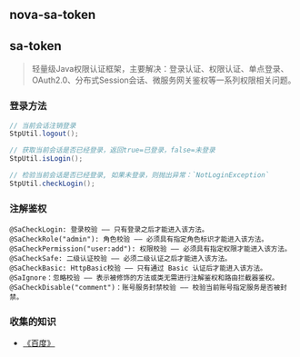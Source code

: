 ## nova-sa-token

## sa-token
> 轻量级Java权限认证框架，主要解决：登录认证、权限认证、单点登录、OAuth2.0、分布式Session会话、微服务网关鉴权等一系列权限相关问题。

### 登录方法
~~~java
// 当前会话注销登录
StpUtil.logout();

// 获取当前会话是否已经登录，返回true=已登录，false=未登录
StpUtil.isLogin();

// 检验当前会话是否已经登录, 如果未登录，则抛出异常：`NotLoginException`
StpUtil.checkLogin();
~~~

### 注解鉴权
~~~
@SaCheckLogin: 登录校验 —— 只有登录之后才能进入该方法。
@SaCheckRole("admin"): 角色校验 —— 必须具有指定角色标识才能进入该方法。
@SaCheckPermission("user:add"): 权限校验 —— 必须具有指定权限才能进入该方法。
@SaCheckSafe: 二级认证校验 —— 必须二级认证之后才能进入该方法。
@SaCheckBasic: HttpBasic校验 —— 只有通过 Basic 认证后才能进入该方法。
@SaIgnore：忽略校验 —— 表示被修饰的方法或类无需进行注解鉴权和路由拦截器鉴权。
@SaCheckDisable("comment")：账号服务封禁校验 —— 校验当前账号指定服务是否被封禁。
~~~

### 收集的知识
* [《百度》](https://www.baidu.com)

